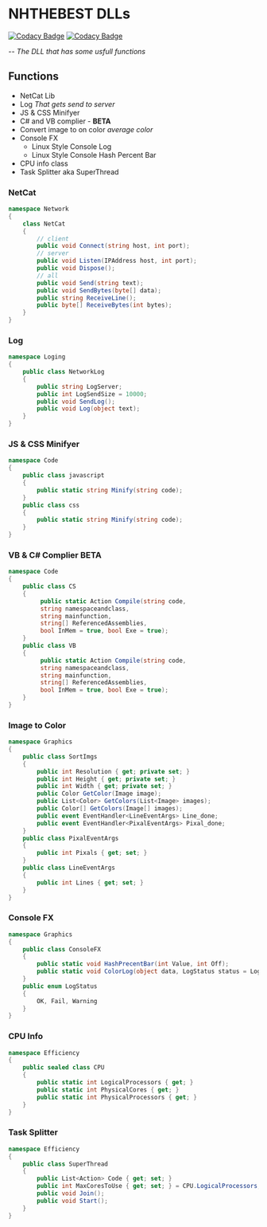 # NHTHEBEST DLLs

[![Codacy Badge](https://api.codacy.com/project/badge/Grade/cc6320fa166643e59e66c7ebb38ff33a)](https://app.codacy.com/app/NHTHEBEST/NHTHEBEST-DLL?utm_source=github.com&utm_medium=referral&utm_content=NHTHEBEST/NHTHEBEST-DLL&utm_campaign=Badge_Grade_Dashboard)
[![Codacy Badge](https://api.codacy.com/project/badge/Grade/cc6320fa166643e59e66c7ebb38ff33a)](https://app.codacy.com/app/NHTHEBEST/NHTHEBEST-DLL?utm_source=github.com&utm_medium=referral&utm_content=NHTHEBEST/NHTHEBEST-DLL&utm_campaign=Badge_Grade_Dashboard)

 -- *The DLL that has some usfull functions*
 
 ## Functions
- NetCat Lib
- Log *That gets send to server*
- JS  & CSS Minifyer
- C# and VB complier - **BETA**
- Convert image to on color *average color*
- Console FX
   - Linux Style Console Log
   - Linux Style Console Hash Percent Bar
- CPU info class
- Task Splitter aka SuperThread

### NetCat
``` csharp
namespace Network 
{
    class NetCat 
    {
        // client
        public void Connect(string host, int port);
        // server
        public void Listen(IPAddress host, int port);
        public void Dispose();
        // all
        public void Send(string text);
        public void SendBytes(byte[] data);
        public string ReceiveLine();
        public byte[] ReceiveBytes(int bytes);
    }
}
```
### Log
``` csharp
namespace Loging 
{
    public class NetworkLog 
    {
        public string LogServer;
        public int LogSendSize = 10000;
        public void SendLog();
        public void Log(object text);
    }
}
```
### JS & CSS Minifyer
``` csharp
namespace Code 
{
    public class javascript
    {
        public static string Minify(string code);
    }
    public class css
    {
        public static string Minify(string code);
    }
}
```
### VB & C# Complier **BETA**
``` csharp
namespace Code 
{
    public class CS
    {
         public static Action Compile(string code, 
         string namespaceandclass, 
         string mainfunction, 
         string[] ReferencedAssemblies, 
         bool InMem = true, bool Exe = true);
    }
    public class VB
    {
         public static Action Compile(string code,
         string namespaceandclass, 
         string mainfunction, 
         string[] ReferencedAssemblies, 
         bool InMem = true, bool Exe = true);
    }
}
```
### Image to Color
``` csharp
namespace Graphics
{
    public class SortImgs
    {
        public int Resolution { get; private set; }
        public int Height { get; private set; }
        public int Width { get; private set; }
        public Color GetColor(Image image);
        public List<Color> GetColors(List<Image> images);
        public Color[] GetColors(Image[] images);
        public event EventHandler<LineEventArgs> Line_done;
        public event EventHandler<PixalEventArgs> Pixal_done;
    }
    public class PixalEventArgs
    {
        public int Pixals { get; set; }
    }
    public class LineEventArgs
    {
        public int Lines { get; set; }
    }
}
```
### Console FX
``` csharp
namespace Graphics
{
    public class ConsoleFX
    {
        public static void HashPrecentBar(int Value, int Off);
        public static void ColorLog(object data, LogStatus status = LogStatus.OK);
    }
    public enum LogStatus
    {
        OK, Fail, Warning
    }
}
```
### CPU Info
``` csharp
namespace Efficiency
{
    public sealed class CPU 
    {
        public static int LogicalProcessors { get; }
        public static int PhysicalCores { get; }
        public static int PhysicalProcessors { get; }
    }
}
```
### Task Splitter
``` csharp
namespace Efficiency
{
    public class SuperThread 
    {
        public List<Action> Code { get; set; }
        public int MaxCoresToUse { get; set; } = CPU.LogicalProcessors;
        public void Join();
        public void Start();
    }
}
```
